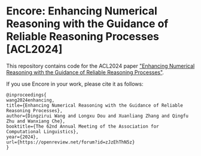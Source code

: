 # Encore: Enhancing Numerical Reasoning with the Guidance of Reliable Reasoning Processes [ACL2024]

This repository contains code for the ACL2024 paper ["Enhancing Numerical Reasoning with the Guidance of Reliable Reasoning Processes"](https://arxiv.org/abs/2402.10654).

If you use Encore in your work, please cite it as follows:
```
@inproceedings{
wang2024enhancing,
title={Enhancing Numerical Reasoning with the Guidance of Reliable Reasoning Processes},
author={Dingzirui Wang and Longxu Dou and Xuanliang Zhang and Qingfu Zhu and Wanxiang Che},
booktitle={The 62nd Annual Meeting of the Association for Computational Linguistics},
year={2024},
url={https://openreview.net/forum?id=zJzEhThN5z}
}
```
